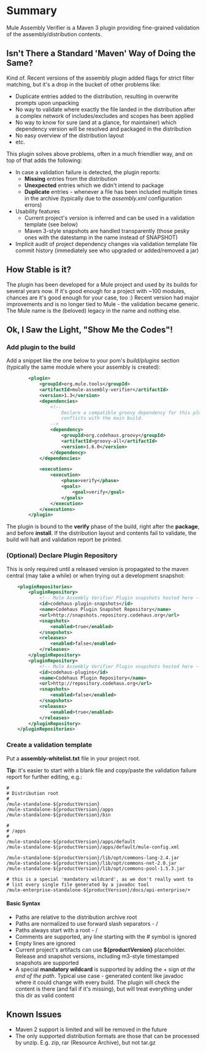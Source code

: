 # Summary

Mule Assembly Verifier is a Maven 3 plugin providing fine-grained validation of the assembly/distribution contents.

## Isn't There a Standard 'Maven' Way of Doing the Same?

Kind of. Recent versions of the assembly plugin added flags for strict filter matching, but it's a drop in the bucket of
other problems like:

* Duplicate entries added to the distribution, resulting in overwrite prompts upon unpacking
* No way to validate where exactly the file landed in the distribution after a complex network of includes/excludes and
  scopes has been applied
* No way to know for sure (and at a glance, for maintainer) which dependency version will be resolved and packaged in the distribution
* No easy overview of the distribution layout
* etc.

This plugin solves above problems, often in a much friendlier way, and on top of that adds the following:

* In case a validation failure is detected, the plugin reports:
  * **Missing** entries from the distribution
  * **Unexpected** entries which we didn't intend to package
  * **Duplicate** entries - whenever a file has been included multiple times in the archive (typically due to the
    _assembly.xml_ configuration errors)
* Usability features
  * Current project's version is inferred and can be used in a validation template (see below)
  * Maven 3-style snapshots are handled transparently (those pesky ones with the datestamp in the name instead of SNAPSHOT)
* Implicit audit of project dependency changes via validation template file commit history (immediately see who upgraded or added/removed
  a jar)

## How Stable is it?

The plugin has been developed for a Mule project and used by its builds for several years now. If it's good enough
for a project with ~100 modules, chances are it's good enough for your case, too :) Recent version had major improvements
and is no longer tied to Mule - the validation became generic. The Mule name is the (beloved) legacy in the name and nothing else.

## Ok, I Saw the Light, "Show Me the Codes"!

### Add plugin to the build

Add a snippet like the one below to your pom's *build/plugins* section (typically the same module where your assembly is created):

```xml
        <plugin>
            <groupId>org.mule.tools</groupId>
            <artifactId>mule-assembly-verifier</artifactId>
            <version>1.3</version>
            <dependencies>
                <!--
                    Declare a compatible groovy dependency for this plugin to avoid
                    conflicts with the main build.
                -->
                <dependency>
                    <groupId>org.codehaus.groovy</groupId>
                    <artifactId>groovy-all</artifactId>
                    <version>1.6.0</version>
                </dependency>
            </dependencies>

            <executions>
                <execution>
                    <phase>verify</phase>
                    <goals>
                        <goal>verify</goal>
                    </goals>
                </execution>
            </executions>
        </plugin>
```

The plugin is bound to the **verify** phase of the build, right after the **package**, and before **install**. If the distribution
layout and contents fail to validate, the build will halt and validation report be printed.

### (Optional) Declare Plugin Repository

This is only required until a released version is propagated to the maven central (may take a while) or when trying out
a development snapshot:

```xml
    <pluginRepositories>
        <pluginRepository>
            <!-- Mule Assembly Verifier Plugin snapshots hosted here -->
            <id>codehaus-plugin-snapshots</id>
            <name>Codehaus Plugin Snapshot Repository</name>
            <url>http://snapshots.repository.codehaus.org</url>
            <snapshots>
                <enabled>true</enabled>
            </snapshots>
            <releases>
                <enabled>false</enabled>
            </releases>
        </pluginRepository>
        <pluginRepository>
            <!-- Mule Assembly Verifier Plugin snapshots hosted here -->
            <id>codehaus-plugins</id>
            <name>Codehaus Plugin Repository</name>
            <url>http://repository.codehaus.org</url>
            <snapshots>
                <enabled>false</enabled>
            </snapshots>
            <releases>
                <enabled>true</enabled>
            </releases>
        </pluginRepository>
    </pluginRepositories>
```

### Create a validation template

Put a **assembly-whitelist.txt** file in your project root.

**Tip:** it's easier to start with a blank file and copy/paste the validation failure report for further editing, e.g.:

```
#
# Distribution root
#
/mule-standalone-${productVersion}
/mule-standalone-${productVersion}/apps
/mule-standalone-${productVersion}/bin

#
# /apps
#
/mule-standalone-${productVersion}/apps/default
/mule-standalone-${productVersion}/apps/default/mule-config.xml

/mule-standalone-${productVersion}/lib/opt/commons-lang-2.4.jar
/mule-standalone-${productVersion}/lib/opt/commons-net-2.0.jar
/mule-standalone-${productVersion}/lib/opt/commons-pool-1.5.3.jar

# this is a special 'mandatory wildcard', as we don't really want to
# list every single file generated by a javadoc tool
/mule-enterprise-standalone-${productVersion}/docs/api-enterprise/+
```

#### Basic Syntax

* Paths are relative to the distribution archive root
* Paths are normalized to use forward slash separators - /
* Paths always start with a root - /
* Comments are supported, any line starting with the # symbol is ignored
* Empty lines are ignored
* Current project's artifacts can use **${productVersion}** placeholder. Release and snapshot versions, including
  m3-style timestamped snapshots are supported
* A special **mandatory wildcard** is supported by adding the + sign _at the end of the path_. Typical use case -
  generated content like javadoc where it could change with every build. The plugin will check the content is there
  (and fail if it's missing), but will treat everything under this dir as valid content

## Known Issues

* Maven 2 support is limited and will be removed in the future
* The only supported distribution formats are those that can be processed by unzip. E.g. zip, rar (Resource Archive),
  but not tar.gz
